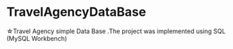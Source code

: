 # TravelAgencyDataBase
☆Travel Agency simple Data Base .The project was implemented using SQL (MySQL Workbench)
